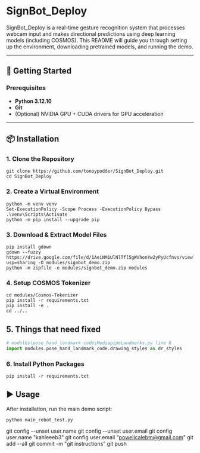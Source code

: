 ﻿# SignBot_Deploy
SignBot_Deploy is a real-time gesture recognition system that processes webcam input and makes directional predictions using deep learning models (including COSMOS). This README will guide you through setting up the environment, downloading pretrained models, and running the demo.

---

## 🚀 Getting Started

### Prerequisites

- **Python 3.12.10**
- **Git**
- (Optional) NVIDIA GPU + CUDA drivers for GPU acceleration

---

## 📦 Installation

### 1. Clone the Repository
```
git clone https://github.com/tonoypodder/SignBot_Deploy.git
cd SignBot_Deploy
```

### 2. Create a Virtual Environment
```
python -m venv venv
Set-ExecutionPolicy -Scope Process -ExecutionPolicy Bypass
.\venv\Scripts\Activate
python -m pip install --upgrade pip
```

### 3. Download & Extract Model Files
```
pip install gdown
gdown --fuzzy https://drive.google.com/file/d/1AeiNM1UlNlTfl5gWVhonYw2yPyUcfnvs/view?usp=sharing -O modules/signbot_demo.zip
python -m zipfile -e modules/signbot_demo.zip modules
```
### 4. Setup COSMOS Tokenizer
```
cd modules/Cosmos-Tokenizer
pip install -r requirements.txt
pip install -e .
cd ../..
```

## 5. Things that need fixed
```python
# modules\pose_hand_landmark_code\MediapipeLandmarks.py line 8
import modules.pose_hand_landmark_code.drawing_styles as dr_styles
```

### 6. Install Python Packages
```
pip install -r requirements.txt
```


## ▶️ Usage
After installation, run the main demo script:
```
python main_robot_test.py
```
git config --unset user.name
git config --unset user.email
git config user.name "kahleeeb3"
git config user.email "powellcalebm@gmail.com"
git add --all
git commit -m "git instructions"
git push
```